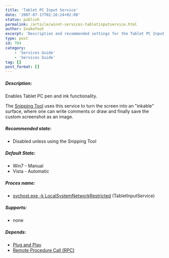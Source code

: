 ```yaml
---
title: 'Tablet PC Input Service'
date: '2007-07-17T02:16:24+02:00'
status: publish
permalink: /article/winnt-services-tabletinputservice.html
author: Snakefoot
excerpt: 'Description and recommended settings for the Tablet PC Input Service.'
type: post
id: 704
category:
    - 'Services Guide'
    - 'Services Guide'
tag: []
post_format: []
---
```

##### Description:

 Enables Tablet PC pen and ink functionality.  
  
 The [Snipping Tool](http://windowshelp.microsoft.com/Windows/en-US/Help/1337cdba-52a2-4704-ad4d-2d7bace605b41033.mspx "Use Snipping Tool to capture screen shots") uses this service to turn the screen into an "inkable" surface, where one can write comments or draw and finally save the custom screenshot as an image.
 
##### Recommended state:

- Disabled unless using the Snipping Tool

##### Default State:

- Win7 - Manual
- Vista - Automatic

##### Proces name:

- [svchost.exe -k LocalSystemNetworkRestricted](/article/winnt-services-wrapper.html) (TabletInputService)

##### Supports:

- none

##### Depends:

- [Plug and Play](/article/winnt-services-plugplay.html)
- [Remote Procedure Call (RPC)](/article/winnt-services-rpcss.html)